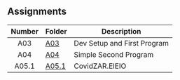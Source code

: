 ## Assignments

| Number | Folder | Description |
| :----: | ------ | ----------- |
| A03 | <a href="https://github.com/Kyrie-Ma/4443-2D-PyGame-Ma/tree/master/Assignments/A03" > A03 | Dev Setup and First Program |
| A04 | <a href="https://github.com/Kyrie-Ma/4443-2D-PyGame-Ma/tree/master/Assignments/A04" > A04 | Simple Second Program |
| A05.1 | <a href="https://github.com/Kyrie-Ma/4443-2D-PyGame-Ma/tree/master/Assignments/A05.1" > A05.1 | CovidZAR.EIEIO |
